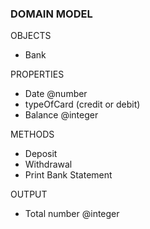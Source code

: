 ### DOMAIN MODEL

OBJECTS
- Bank

PROPERTIES
- Date @number
- typeOfCard (credit or debit)
- Balance @integer

METHODS
- Deposit
- Withdrawal
- Print Bank Statement

OUTPUT
- Total number @integer